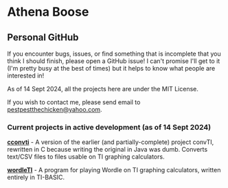 # Athena Boose

## Personal GitHub

If you encounter bugs, issues, or find something that is incomplete that you think I should finish, please open a GitHub issue! I can't promise I'll get to it (I'm pretty busy at the best of times) but it helps to know what people are interested in!

As of 14 Sept 2024, all the projects here are under the MIT License.

If you wish to contact me, please send email to <pestpestthechicken@yahoo.com>.

### Current projects in active development (as of 14 Sept 2024)

[**cconvti**](https://github.com/chickenspaceprogram/cconvti) - A version of the earlier (and partially-complete) project convTI, rewritten in C because writing the original in Java was dumb. Converts text/CSV files to files usable on TI graphing calculators.

[**wordleTI**](https://github.com/chickenspaceprogram/wordleTI) - A program for playing Wordle on TI graphing calculators, written entirely in TI-BASIC.

